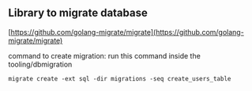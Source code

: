 ## Library to migrate database

[https://github.com/golang-migrate/migrate](https://github.com/golang-migrate/migrate)

command to create migration: run this command inside the tooling/dbmigration

```
migrate create -ext sql -dir migrations -seq create_users_table
```